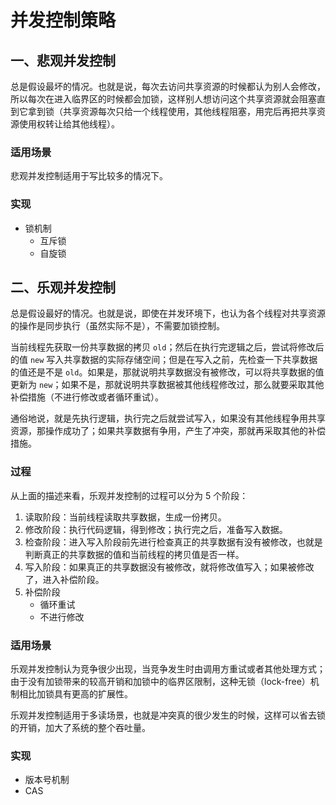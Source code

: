 # 并发控制策略


## 一、悲观并发控制

总是假设最坏的情况。也就是说，每次去访问共享资源的时候都认为别人会修改，所以每次在进入临界区的时候都会加锁，这样别人想访问这个共享资源就会阻塞直到它拿到锁（共享资源每次只给一个线程使用，其他线程阻塞，用完后再把共享资源使用权转让给其他线程）。


### 适用场景

悲观并发控制适用于写比较多的情况下。


### 实现

- 锁机制
    - 互斥锁
    - 自旋锁



## 二、乐观并发控制

总是假设最好的情况。也就是说，即使在并发环境下，也认为各个线程对共享资源的操作是同步执行（虽然实际不是），不需要加锁控制。

当前线程先获取一份共享数据的拷贝 `old`；然后在执行完逻辑之后，尝试将修改后的值 `new` 写入共享数据的实际存储空间；但是在写入之前，先检查一下共享数据的值还是不是 `old`。如果是，那就说明共享数据没有被修改，可以将共享数据的值更新为 `new`；如果不是，那就说明共享数据被其他线程修改过，那么就要采取其他补偿措施（不进行修改或者循环重试）。

通俗地说，就是先执行逻辑，执行完之后就尝试写入，如果没有其他线程争用共享资源，那操作成功了；如果共享数据有争用，产生了冲突，那就再采取其他的补偿措施。


### 过程

从上面的描述来看，乐观并发控制的过程可以分为 5 个阶段：

1. 读取阶段：当前线程读取共享数据，生成一份拷贝。
2. 修改阶段：执行代码逻辑，得到修改；执行完之后，准备写入数据。
3. 检查阶段：进入写入阶段前先进行检查真正的共享数据有没有被修改，也就是判断真正的共享数据的值和当前线程的拷贝值是否一样。
4. 写入阶段：如果真正的共享数据没有被修改，就将修改值写入；如果被修改了，进入补偿阶段。
5. 补偿阶段
    - 循环重试
    - 不进行修改


### 适用场景

乐观并发控制认为竞争很少出现，当竞争发生时由调用方重试或者其他处理方式；由于没有加锁带来的较高开销和加锁中的临界区限制，这种无锁（lock-free）机制相比加锁具有更高的扩展性。

乐观并发控制适用于多读场景，也就是冲突真的很少发生的时候，这样可以省去锁的开销，加大了系统的整个吞吐量。


### 实现

- 版本号机制
- CAS
